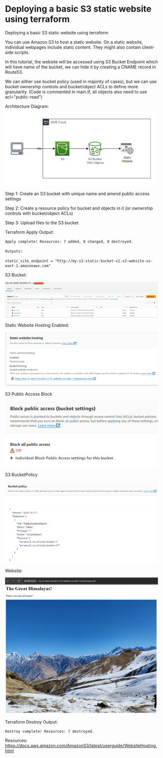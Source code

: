 # Deploying a basic S3 static website using terraform
Deploying a basic S3 static website using terraform

You can use Amazon S3 to host a static website. On a static website, individual webpages include static content. They might also contain client-side scripts.

In this tutorial, the website will be accessed using S3 Bucket Endpoint which will have name of the bucket, we can hide it by creating a CNAME record in Route53.

We can either use bucket policy (used in majority of cases), but we can use bucket ownership controls and bucket/object ACLs to define more granularity. (Code is commented in main.tf, all objects also need to use acl="public-read")

Architecture Diagram:

![alt text](/images/diagram.png)

Step 1: Create an S3 bucket with unique name and amend public access settings

Step 2: Create a resource policy for bucket and objects in it (or ownership controls with bucket/object ACLs)

Step 3: Upload files to the S3 bucket

Terraform Apply Output:
```
Apply complete! Resources: 7 added, 0 changed, 0 destroyed.

Outputs:

static_site_endpoint = "http://my-s3-static-bucket-v1.s3-website-us-east-1.amazonaws.com"
```

S3 Bucket:

![alt text](/images/s3bucket.png)

Static Website Hosting Enabled:

![alt text](/images/s3static.png)

S3 Public Access Block

![alt text](/images/publicaccess.png)

S3 BucketPolicy

![alt text](/images/bucketpolicy.png)

Website:

![alt text](/images/website.png)

Terraform Destroy Output:
```
Destroy complete! Resources: 7 destroyed.
```

Resources:
https://docs.aws.amazon.com/AmazonS3/latest/userguide/WebsiteHosting.html